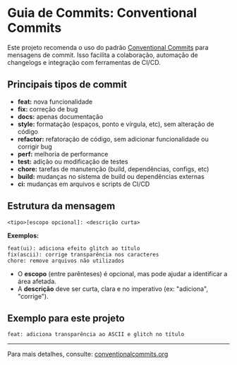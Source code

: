 # Guia de Commits: Conventional Commits

Este projeto recomenda o uso do padrão [Conventional Commits](https://www.conventionalcommits.org/pt-br/v1.0.0/) para mensagens de commit. Isso facilita a colaboração, automação de changelogs e integração com ferramentas de CI/CD.

## Principais tipos de commit

- **feat:** nova funcionalidade
- **fix:** correção de bug
- **docs:** apenas documentação
- **style:** formatação (espaços, ponto e vírgula, etc), sem alteração de código
- **refactor:** refatoração de código, sem adicionar funcionalidade ou corrigir bug
- **perf:** melhoria de performance
- **test:** adição ou modificação de testes
- **chore:** tarefas de manutenção (build, dependências, configs, etc)
- **build:** mudanças no sistema de build ou dependências externas
- **ci:** mudanças em arquivos e scripts de CI/CD

## Estrutura da mensagem

```
<tipo>[escopo opcional]: <descrição curta>
```

**Exemplos:**

```
feat(ui): adiciona efeito glitch ao título
fix(ascii): corrige transparência nos caracteres
chore: remove arquivos não utilizados
```

- O **escopo** (entre parênteses) é opcional, mas pode ajudar a identificar a área afetada.
- A **descrição** deve ser curta, clara e no imperativo (ex: "adiciona", "corrige").

## Exemplo para este projeto

```
feat: adiciona transparência ao ASCII e glitch no título
```

---

Para mais detalhes, consulte: [conventionalcommits.org](https://www.conventionalcommits.org/pt-br/v1.0.0/) 